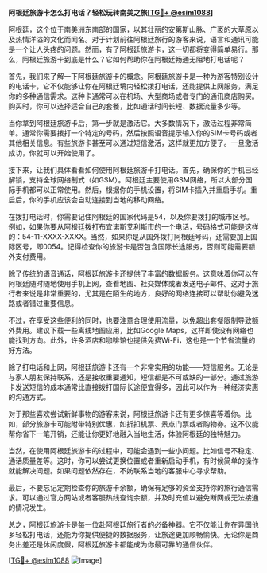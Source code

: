**阿根廷旅游卡怎么打电话？轻松玩转南美之旅[[TG💪+ @esim1088](https://t.me/s/esim1088)]**

阿根廷，这个位于南美洲东南部的国家，以其壮丽的安第斯山脉、广袤的大草原以及热情洋溢的文化而闻名。对于计划前往阿根廷旅行的游客来说，语言和通讯可能是一个让人头疼的问题。然而，有了阿根廷旅游卡，这一切都将变得简单易行。那么，阿根廷旅游卡到底是什么？它如何帮助你在阿根廷畅通无阻地打电话呢？

首先，我们来了解一下阿根廷旅游卡的概念。阿根廷旅游卡是一种为游客特别设计的电话卡，它不仅能够让你在阿根廷境内轻松拨打电话，还能提供上网服务，满足你的多种通信需求。这种卡通常可以在机场、大型商场或者专门的通讯商店购买。购买时，你可以选择适合自己的套餐，比如通话时间长短、数据流量多少等。

当你拿到阿根廷旅游卡后，第一步就是激活它。大多数情况下，激活过程非常简单。通常你需要拨打一个特定的号码，然后按照语音提示输入你的SIM卡号码或者其他相关信息。有些旅游卡甚至可以通过短信激活，这样就更加方便了。一旦激活成功，你就可以开始使用了。

接下来，让我们具体看看如何使用阿根廷旅游卡打电话。首先，确保你的手机已经解锁，支持全球网络制式（如GSM）。阿根廷主要使用GSM网络，所以大部分国际手机都可以正常使用。然后，根据你的手机设置，将SIM卡插入并重启手机。重启后，你的手机应该会自动连接到当地的移动网络。

在拨打电话时，你需要记住阿根廷的国家代码是54，以及你要拨打的城市区号。例如，如果你要从阿根廷拨打布宜诺斯艾利斯市的一个电话，号码格式可能是这样的：54-11-XXXX-XXXX。当然，如果你是从国外拨打阿根廷号码，还需要加上国际区号，即0054。记得检查你的旅游卡是否包含国际长途服务，否则可能需要额外支付费用。

除了传统的语音通话，阿根廷旅游卡还提供了丰富的数据服务。这意味着你可以在阿根廷随时随地使用手机上网，查看地图、社交媒体或者发送电子邮件。这对于旅行者来说是非常重要的，尤其是在陌生的地方，良好的网络连接可以帮助你避免迷路或者错过重要信息。

不过，在享受这些便利的同时，也要注意合理使用流量，以免超出套餐限制导致额外费用。建议下载一些离线地图应用，比如Google Maps，这样即使没有网络也能找到方向。此外，许多酒店和咖啡馆也提供免费Wi-Fi，这也是一个节省流量的好方法。

除了打电话和上网，阿根廷旅游卡还有一个非常实用的功能——短信服务。无论是与家人朋友保持联系，还是接收重要通知，短信都是不可或缺的一部分。通过旅游卡发送短信的成本通常比直接拨打国际长途便宜得多，因此可以作为一种经济实惠的沟通方式。

对于那些喜欢尝试新鲜事物的游客来说，阿根廷旅游卡还有更多惊喜等着你。比如，部分旅游卡可能附带特别优惠，如折扣机票、景点门票或者购物券。这不仅能帮你省下一笔开销，还能让你更好地融入当地生活，体验阿根廷的独特魅力。

当然，在使用阿根廷旅游卡的过程中，可能会遇到一些小问题。比如信号不稳定、通话质量差等。这时，你可以尝试更换位置或者重新启动手机，有时候简单的操作就能解决问题。如果问题依然存在，不妨联系当地的客服中心寻求帮助。

最后，不要忘记定期检查你的旅游卡余额，确保有足够的资金支持你的旅行通信需求。可以通过官方网站或者客服热线查询余额，并及时充值以避免断网或无法接通的情况发生。

总之，阿根廷旅游卡是每一位赴阿根廷旅行者的必备神器。它不仅能让你在异国他乡轻松打电话，还能为你提供便捷的数据服务，让旅途更加顺畅愉快。无论你是商务出差还是休闲度假，阿根廷旅游卡都能成为你最可靠的通信伙伴。

[[TG💪+ @esim1088](https://t.me/s/esim1088) ![Image](https://i.postimg.cc/4NQfJmqS/Snipaste-2025-05-13-00-14-12.png)]